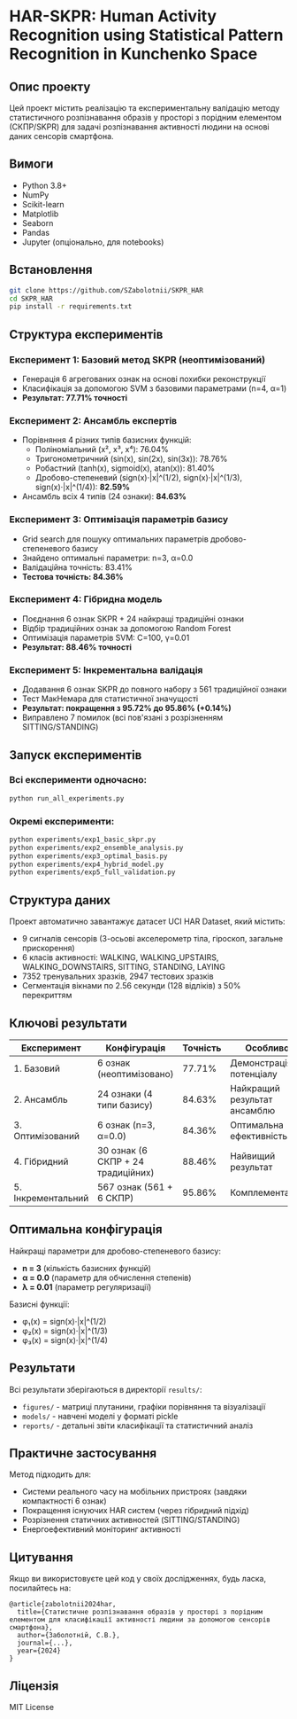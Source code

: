 # HAR-SKPR: Human Activity Recognition using Statistical Pattern Recognition in Kunchenko Space

## Опис проекту

Цей проект містить реалізацію та експериментальну валідацію методу статистичного розпізнавання образів у просторі з порідним елементом (СКПР/SKPR) для задачі розпізнавання активності людини на основі даних сенсорів смартфона.

## Вимоги

- Python 3.8+
- NumPy
- Scikit-learn
- Matplotlib
- Seaborn
- Pandas
- Jupyter (опціонально, для notebooks)

## Встановлення

```bash
git clone https://github.com/SZabolotnii/SKPR_HAR
cd SKPR_HAR
pip install -r requirements.txt
```

## Структура експериментів

### Експеримент 1: Базовий метод SKPR (неоптимізований)
- Генерація 6 агрегованих ознак на основі похибки реконструкції
- Класифікація за допомогою SVM з базовими параметрами (n=4, α=1)
- **Результат: 77.71% точності**

### Експеримент 2: Ансамбль експертів
- Порівняння 4 різних типів базисних функцій:
  - Поліноміальний (x², x³, x⁴): 76.04%
  - Тригонометричний (sin(x), sin(2x), sin(3x)): 78.76%
  - Робастний (tanh(x), sigmoid(x), atan(x)): 81.40%
  - Дробово-степеневий (sign(x)·|x|^(1/2), sign(x)·|x|^(1/3), sign(x)·|x|^(1/4)): **82.59%**
- Ансамбль всіх 4 типів (24 ознаки): **84.63%**

### Експеримент 3: Оптимізація параметрів базису
- Grid search для пошуку оптимальних параметрів дробово-степеневого базису
- Знайдено оптимальні параметри: n=3, α=0.0
- Валідаційна точність: 83.41%
- **Тестова точність: 84.36%**

### Експеримент 4: Гібридна модель
- Поєднання 6 ознак SKPR + 24 найкращі традиційні ознаки
- Відбір традиційних ознак за допомогою Random Forest
- Оптимізація параметрів SVM: C=100, γ=0.01
- **Результат: 88.46% точності**

### Експеримент 5: Інкрементальна валідація
- Додавання 6 ознак SKPR до повного набору з 561 традиційної ознаки
- Тест МакНемара для статистичної значущості
- **Результат: покращення з 95.72% до 95.86% (+0.14%)**
- Виправлено 7 помилок (всі пов'язані з розрізненням SITTING/STANDING)

## Запуск експериментів

### Всі експерименти одночасно:
```bash
python run_all_experiments.py
```

### Окремі експерименти:
```bash
python experiments/exp1_basic_skpr.py
python experiments/exp2_ensemble_analysis.py
python experiments/exp3_optimal_basis.py
python experiments/exp4_hybrid_model.py
python experiments/exp5_full_validation.py
```

## Структура даних

Проект автоматично завантажує датасет UCI HAR Dataset, який містить:
- 9 сигналів сенсорів (3-осьові акселерометр тіла, гіроскоп, загальне прискорення)
- 6 класів активності: WALKING, WALKING_UPSTAIRS, WALKING_DOWNSTAIRS, SITTING, STANDING, LAYING
- 7352 тренувальних зразків, 2947 тестових зразків
- Сегментація вікнами по 2.56 секунди (128 відліків) з 50% перекриттям

## Ключові результати

| Експеримент | Конфігурація | Точність | Особливості |
|-------------|--------------|----------|-------------|
| 1. Базовий | 6 ознак (неоптимізовано) | 77.71% | Демонстрація потенціалу |
| 2. Ансамбль | 24 ознаки (4 типи базису) | 84.63% | Найкращий результат ансамблю |
| 3. Оптимізований | 6 ознак (n=3, α=0.0) | 84.36% | Оптимальна ефективність |
| 4. Гібридний | 30 ознак (6 СКПР + 24 традиційних) | 88.46% | Найвищий результат |
| 5. Інкрементальний | 567 ознак (561 + 6 СКПР) | 95.86% | Комплементарність |

## Оптимальна конфігурація

Найкращі параметри для дробово-степеневого базису:
- **n = 3** (кількість базисних функцій)
- **α = 0.0** (параметр для обчислення степенів)
- **λ = 0.01** (параметр регуляризації)

Базисні функції:
- φ₁(x) = sign(x)·|x|^(1/2)
- φ₂(x) = sign(x)·|x|^(1/3)  
- φ₃(x) = sign(x)·|x|^(1/4)

## Результати

Всі результати зберігаються в директорії `results/`:
- `figures/` - матриці плутанини, графіки порівняння та візуалізації
- `models/` - навчені моделі у форматі pickle
- `reports/` - детальні звіти класифікації та статистичний аналіз

## Практичне застосування

Метод підходить для:
- Системи реального часу на мобільних пристроях (завдяки компактності 6 ознак)
- Покращення існуючих HAR систем (через гібридний підхід)
- Розрізнення статичних активностей (SITTING/STANDING)
- Енергоефективний моніторинг активності

## Цитування

Якщо ви використовуєте цей код у своїх дослідженнях, будь ласка, посилайтесь на:

```
@article{zabolotnii2024har,
  title={Статистичне розпізнавання образів у просторі з порідним елементом для класифікації активності людини за допомогою сенсорів смартфона},
  author={Заболотній, С.В.},
  journal={...},
  year={2024}
}
```

## Ліцензія

MIT License